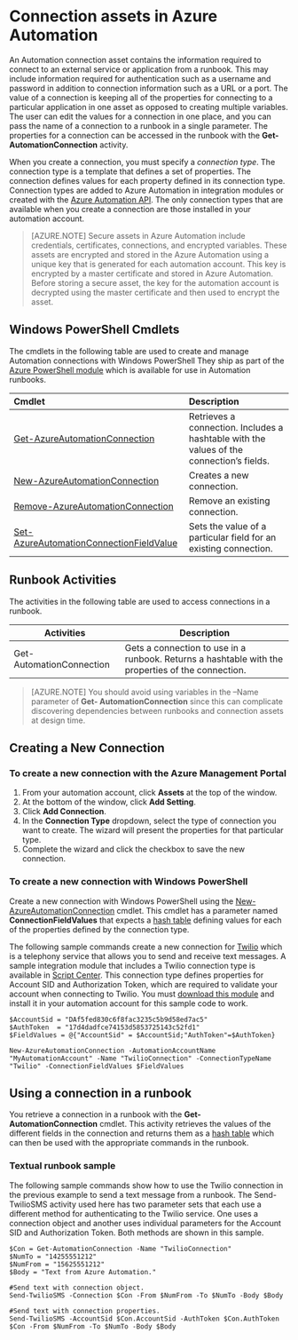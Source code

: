 <properties 
   pageTitle="Connection assets in Azure Automation | Windows Azure"
   description="Connection assets in Azure Automation contain the information required to connect to an external service or application from a runbook.  This article explains the details of connections and how to work with them in both textual and graphical authoring."
   services="automation"
   documentationCenter=""
   authors="bwren"
   manager="stevenka"
   editor="tysonn" />
<tags
	ms.service="automation"
	ms.date="08/18/2015"
	wacn.date=""/>

# Connection assets in Azure Automation

An Automation connection asset contains the information required to connect to an external service or application from a runbook.  This may include information required for authentication such as a username and password in addition to connection information such as a URL or a port. The value of a connection is keeping all of the properties for connecting to a particular application in one asset as opposed to creating multiple variables. The user can edit the values for a connection in one place, and you can pass the name of a connection to a runbook in a single parameter. The properties for a connection can be accessed in the runbook with the **Get-AutomationConnection** activity.

When you create a connection, you must specify a *connection type*. The connection type is a template that defines a set of properties. The connection defines values for each property defined in its connection type. Connection types are added to Azure Automation in integration modules or created with the [Azure Automation API](http://msdn.microsoft.com/zh-cn/library/azure/mt163818.aspx). The only connection types that are available when you create a connection are those installed in your automation account.

>[AZURE.NOTE] Secure assets in Azure Automation include credentials, certificates, connections, and encrypted variables. These assets are encrypted and stored in the Azure Automation using a unique key that is generated for each automation account. This key is encrypted by a master certificate and stored in Azure Automation. Before storing a secure asset, the key for the automation account is decrypted using the master certificate and then used to encrypt the asset.

## Windows PowerShell Cmdlets

The cmdlets in the following table are used to create and manage Automation connections with Windows PowerShell They ship as part of the [Azure PowerShell module](/documentation/articles/powershell-install-configure) which is available for use in Automation runbooks.

|Cmdlet|Description|
|:---|:---|
|[Get-AzureAutomationConnection](http://msdn.microsoft.com/zh-cn/library/dn921828.aspx)|Retrieves a connection. Includes a hashtable with the values of the connection’s fields.|
|[New-AzureAutomationConnection](http://msdn.microsoft.com/zh-cn/library/dn921825.aspx)|Creates a new connection.|
|[Remove-AzureAutomationConnection](http://msdn.microsoft.com/zh-cn/library/dn921827.aspx)|Remove an existing connection.|
|[Set-AzureAutomationConnectionFieldValue](http://msdn.microsoft.com/zh-cn/library/dn921826.aspx)|Sets the value of a particular field for an existing connection.|

## Runbook Activities

The activities in the following table are used to access connections in a runbook.

|Activities|Description|
|---|---|
|Get-AutomationConnection|Gets a connection to use in a runbook. Returns a hashtable with the properties of the connection.|

>[AZURE.NOTE] You should avoid using variables in the –Name parameter of **Get- AutomationConnection** since this can complicate discovering dependencies between runbooks and connection assets at design time.

## Creating a New Connection

### To create a new connection with the Azure Management Portal

1. From your automation account, click **Assets** at the top of the window.
1. At the bottom of the window, click **Add Setting**.
1. Click **Add Connection**.
2. In the **Connection Type** dropdown, select the type of connection you want to create.  The wizard will present the properties for that particular type.
1. Complete the wizard and click the checkbox to save the new connection.




### To create a new connection with Windows PowerShell

Create a new connection with Windows PowerShell using the [New-AzureAutomationConnection](http://msdn.microsoft.com/zh-cn/library/dn921825.aspx) cmdlet. This cmdlet has a parameter named **ConnectionFieldValues** that expects a [hash table](http://technet.microsoft.com/zh-cn/library/hh847780.aspx) defining values for each of the properties defined by the connection type.


The following sample commands create a new connection for [Twilio](http://www.twilio.com) which is a telephony service that allows you to send and receive text messages.  A sample integration module that includes a Twilio connection type is available in [Script Center](http://gallery.technet.microsoft.com/scriptcenter/Twilio-PowerShell-Module-8a8bfef8).  This connection type defines properties for Account SID and Authorization Token, which are required to validate your account when connecting to Twilio.  You must [download this module](http://gallery.technet.microsoft.com/scriptcenter/Twilio-PowerShell-Module-8a8bfef8) and install it in your automation account for this sample code to work.

	$AccountSid = "DAf5fed830c6f8fac3235c5b9d58ed7ac5"
	$AuthToken  = "17d4dadfce74153d5853725143c52fd1"
	$FieldValues = @{"AccountSid" = $AccountSid;"AuthToken"=$AuthToken}

	New-AzureAutomationConnection -AutomationAccountName "MyAutomationAccount" -Name "TwilioConnection" -ConnectionTypeName "Twilio" -ConnectionFieldValues $FieldValues


## Using a connection in a runbook

You retrieve a connection in a runbook with the **Get-AutomationConnection** cmdlet.  This activity retrieves the values of the different fields in the connection and returns them as a [hash table](https://technet.microsoft.com/zh-cn/library/hh847780.aspx) which can then be used with the appropriate commands in the runbook.

### Textual runbook sample
The following sample commands show how to use the Twilio connection in the previous example to send a text message from a runbook.  The Send-TwilioSMS activity used here has two parameter sets that each use a different method for authenticating to the Twilio service.  One uses a connection object and another uses individual parameters for the Account SID and Authorization Token.  Both methods are shown in this sample.

	$Con = Get-AutomationConnection -Name "TwilioConnection"
	$NumTo = "14255551212"
	$NumFrom = "15625551212"
	$Body = "Text from Azure Automation."

	#Send text with connection object.
	Send-TwilioSMS -Connection $Con -From $NumFrom -To $NumTo -Body $Body

	#Send text with connection properties.
	Send-TwilioSMS -AccountSid $Con.AccountSid -AuthToken $Con.AuthToken $Con -From $NumFrom -To $NumTo -Body $Body

 